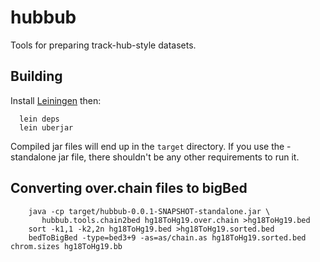 hubbub
======

Tools for preparing track-hub-style datasets.

Building
--------

Install [Leiningen](http://leiningen.org/) then:

      lein deps
      lein uberjar

Compiled jar files will end up in the `target` directory.  If you use the -standalone jar file,
there shouldn't be any other requirements to run it.

Converting over.chain files to bigBed
-------------------------------------

        java -cp target/hubbub-0.0.1-SNAPSHOT-standalone.jar \
           hubbub.tools.chain2bed hg18ToHg19.over.chain >hg18ToHg19.bed
        sort -k1,1 -k2,2n hg18ToHg19.bed >hg18ToHg19.sorted.bed
        bedToBigBed -type=bed3+9 -as=as/chain.as hg18ToHg19.sorted.bed chrom.sizes hg18ToHg19.bb